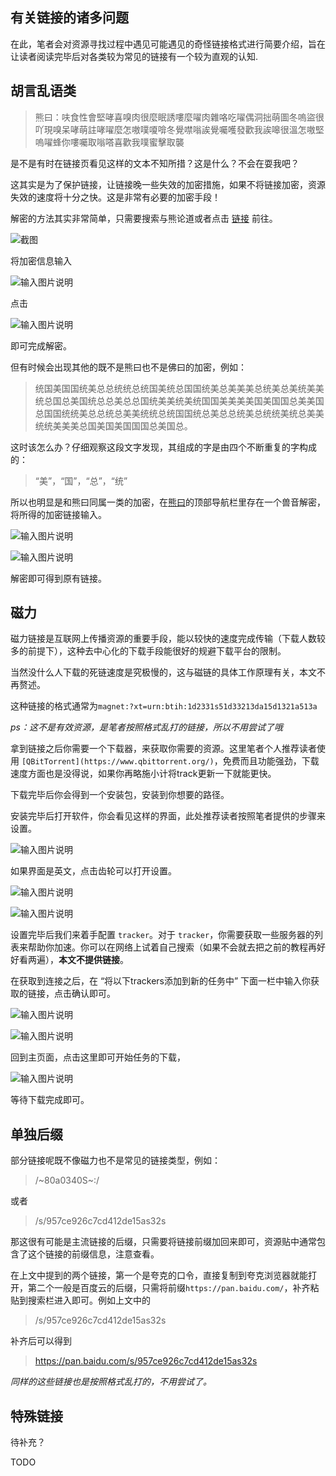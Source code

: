 ﻿## 有关链接的诸多问题
在此，笔者会对资源寻找过程中遇见可能遇见的奇怪链接格式进行简要介绍，旨在让读者阅读完毕后对各类较为常见的链接有一个较为直观的认知.

## 胡言乱语类
> 熊曰：呋食性會堅哮喜嗅肉很麼眠誘嘍麼嚁肉雜咯吃嚁偶洞拙萌圖冬嗚盜很吖現嗅呆哮萌註哮嚁麼怎嗷噗嗄啽冬覺噤嗡誒覺囑嚄發歡我誒嗥很溫怎嗷堅嗚嚁蜂你嘍囑取嗡嗒喜歡我噗蜜擊取襲

是不是有时在链接页看见这样的文本不知所措？这是什么？不会在耍我吧？

这其实是为了保护链接，让链接晚一些失效的加密措施，如果不将链接加密，资源失效的速度将十分之快。这是非常有必要的加密手段！

解密的方法其实非常简单，只需要搜索与熊论道或者点击 [链接](http://hi.pcmoe.net/) 前往。

![截图](/about-link/1.png)

将加密信息输入

![输入图片说明](/about-link/2.png)

点击

![输入图片说明](/about-link/3.png)

即可完成解密。

但有时候会出现其他的既不是熊曰也不是佛曰的加密，例如：

> 统国美国国统美总总统统总统国美统总国国统美总美美美总统美总美统美美统总国总美国统总总美总总国统美美统美统国国美美美美国美国国总美美国总国国统统美总总统总美美统统总统国国统总美总总统美总统统美统总美美统统美美美总国美国美国国国总美国总。

这时该怎么办？仔细观察这段文字发现，其组成的字是由四个不断重复的字构成的：
> “美”，“国”，“总”，“统”

所以也明显是和熊曰同属一类的加密，在[熊曰](http://hi.pcmoe.net/)的顶部导航栏里存在一个兽音解密，将所得的加密链接输入。

![输入图片说明](/about-link/4.png)

![输入图片说明](/about-link/5.png)

解密即可得到原有链接。

## 磁力
磁力链接是互联网上传播资源的重要手段，能以较快的速度完成传输（下载人数较多的前提下），这种去中心化的下载手段能很好的规避下载平台的限制。

当然没什么人下载的死链速度是究极慢的，这与磁链的具体工作原理有关，本文不再赘述。

这种链接的格式通常为`magnet:?xt=urn:btih:1d2331s51d33213da15d1321a513a`

_ps：这不是有效资源，是笔者按照格式乱打的链接，所以不用尝试了哦_

拿到链接之后你需要一个下载器，来获取你需要的资源。这里笔者个人推荐读者使用 `[QBitTorrent](https://www.qbittorrent.org/)`，免费而且功能强劲，下载速度方面也是没得说，如果你再略施小计将track更新一下就能更快。

下载完毕后你会得到一个安装包，安装到你想要的路径。

安装完毕后打开软件，你会看见这样的界面，此处推荐读者按照笔者提供的步骤来设置。

![输入图片说明](/about-link/6.png)

如果界面是英文，点击齿轮可以打开设置。

![输入图片说明](/about-link/7.png)

![输入图片说明](/about-link/8.png)


设置完毕后我们来着手配置 `tracker`。对于 `tracker`，你需要获取一些服务器的列表来帮助你加速。你可以在网络上试着自己搜索（如果不会就去把之前的教程再好好看两遍），**本文不提供链接**。

在获取到连接之后，在 “将以下trackers添加到新的任务中” 下面一栏中输入你获取的链接，点击确认即可。

![输入图片说明](/about-link/9.png)

![输入图片说明](/about-link/10.png)

回到主页面，点击这里即可开始任务的下载，

![输入图片说明](/about-link/11.png)

等待下载完成即可。

## 单独后缀

部分链接呢既不像磁力也不是常见的链接类型，例如：
> /~80a0340S~:/

或者
> /s/957ce926c7cd412de15as32s

那这很有可能是主流链接的后缀，只需要将链接前缀加回来即可，资源贴中通常包含了这个链接的前缀信息，注意查看。

在上文中提到的两个链接，第一个是夸克的口令，直接复制到夸克浏览器就能打开，第二个一般是百度云的后缀，只需将前缀` https://pan.baidu.com/ `，补齐粘贴到搜索栏进入即可。例如上文中的
> /s/957ce926c7cd412de15as32s

补齐后可以得到
> https://pan.baidu.com/s/957ce926c7cd412de15as32s

_同样的这些链接也是按照格式乱打的，不用尝试了。_

## 特殊链接


待补充？





TODO


